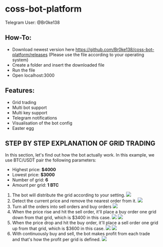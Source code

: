 # coss-bot-platform

Telegram User: @Br0ke138

## How-To:
- Download newest version here https://github.com/Br0ke138/coss-bot-platform/releases
  (Please use the file according to your operating system)
- Create a folder and insert the downloaded file
- Run the file
- Open localhost:3000

## Features:
- Grid trading
- Multi bot support
- Multi key support
- Telegram notifications
- Visualisation of the bot config
- Easter egg

## STEP BY STEP EXPLANATION OF GRID TRADING 

In this section, let's find out how the bot actually work. In this example, we use BTC/USDT pair the following parameters:
* Highest price: **$4000**
* Lowest price: **$3000**
* Number of grid: **6**
* Amount per grid: **1 BTC**

1. The bot will distribute the grid according to your setting.
![](https://i.imgur.com/2Hx78IY.png)
2. Detect the current price and remove the nearest order from it.
![](https://i.imgur.com/pkUcxk8.png)
3. Turn all the orders into sell orders and buy orders
![](https://i.imgur.com/GdSYoF1.png)
4. When the price rise and hit the sell order, it'll place a buy order one grid down from that grid, which is $3400 in this case.
![](https://i.imgur.com/4OZr1Ox.png)
![](https://i.imgur.com/7Bn5Dk5.png)
5. When the price drop and hit the buy order, it'll place a sell order one grid up from that grid, which is $3600 in this case.
![](https://i.imgur.com/DL3qpb5.png)
![](https://i.imgur.com/1Y4wPnQ.png)
6. With continuously buy and sell, the bot makes profit from each trade and that's how the profit per grid is defined.
![](https://i.imgur.com/chvsPkL.png)
